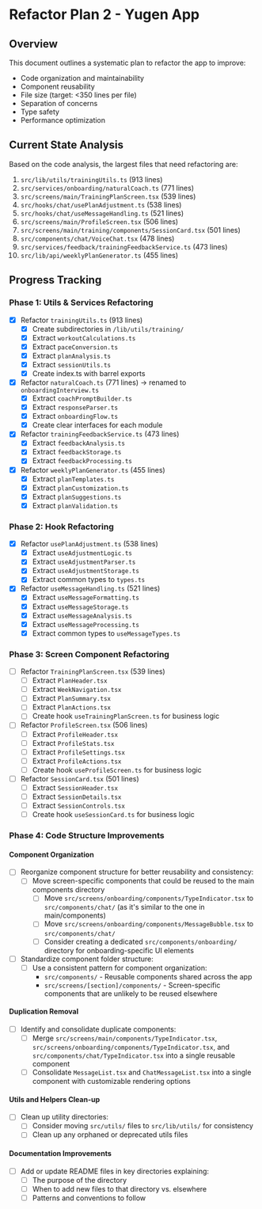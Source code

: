 # Refactor Plan 2 - Yugen App

## Overview
This document outlines a systematic plan to refactor the app to improve:
- Code organization and maintainability
- Component reusability
- File size (target: <350 lines per file)
- Separation of concerns
- Type safety
- Performance optimization

## Current State Analysis
Based on the code analysis, the largest files that need refactoring are:

1. `src/lib/utils/trainingUtils.ts` (913 lines)
2. `src/services/onboarding/naturalCoach.ts` (771 lines)
3. `src/screens/main/TrainingPlanScreen.tsx` (539 lines)
4. `src/hooks/chat/usePlanAdjustment.ts` (538 lines)
5. `src/hooks/chat/useMessageHandling.ts` (521 lines)
6. `src/screens/main/ProfileScreen.tsx` (506 lines)
7. `src/screens/main/training/components/SessionCard.tsx` (501 lines)
8. `src/components/chat/VoiceChat.tsx` (478 lines)
9. `src/services/feedback/trainingFeedbackService.ts` (473 lines)
10. `src/lib/api/weeklyPlanGenerator.ts` (455 lines)

## Progress Tracking

### Phase 1: Utils & Services Refactoring
- [x] Refactor `trainingUtils.ts` (913 lines)
  - [x] Create subdirectories in `/lib/utils/training/`
  - [x] Extract `workoutCalculations.ts`
  - [x] Extract `paceConversion.ts`
  - [x] Extract `planAnalysis.ts`
  - [x] Extract `sessionUtils.ts`
  - [x] Create index.ts with barrel exports

- [x] Refactor `naturalCoach.ts` (771 lines) → renamed to `onboardingInterview.ts`
  - [x] Extract `coachPromptBuilder.ts`
  - [x] Extract `responseParser.ts`
  - [x] Extract `onboardingFlow.ts`
  - [x] Create clear interfaces for each module

- [x] Refactor `trainingFeedbackService.ts` (473 lines)
  - [x] Extract `feedbackAnalysis.ts`
  - [x] Extract `feedbackStorage.ts`
  - [x] Extract `feedbackProcessing.ts`

- [x] Refactor `weeklyPlanGenerator.ts` (455 lines)
  - [x] Extract `planTemplates.ts`
  - [x] Extract `planCustomization.ts`
  - [x] Extract `planSuggestions.ts`
  - [x] Extract `planValidation.ts`

### Phase 2: Hook Refactoring
- [x] Refactor `usePlanAdjustment.ts` (538 lines)
  - [x] Extract `useAdjustmentLogic.ts`
  - [x] Extract `useAdjustmentParser.ts`
  - [x] Extract `useAdjustmentStorage.ts`
  - [x] Extract common types to `types.ts`

- [x] Refactor `useMessageHandling.ts` (521 lines)
  - [x] Extract `useMessageFormatting.ts`
  - [x] Extract `useMessageStorage.ts`
  - [x] Extract `useMessageAnalysis.ts`
  - [x] Extract `useMessageProcessing.ts`
  - [x] Extract common types to `useMessageTypes.ts`

### Phase 3: Screen Component Refactoring
- [ ] Refactor `TrainingPlanScreen.tsx` (539 lines)
  - [ ] Extract `PlanHeader.tsx`
  - [ ] Extract `WeekNavigation.tsx`
  - [ ] Extract `PlanSummary.tsx`
  - [ ] Extract `PlanActions.tsx`
  - [ ] Create hook `useTrainingPlanScreen.ts` for business logic

- [ ] Refactor `ProfileScreen.tsx` (506 lines)
  - [ ] Extract `ProfileHeader.tsx`
  - [ ] Extract `ProfileStats.tsx`
  - [ ] Extract `ProfileSettings.tsx`
  - [ ] Extract `ProfileActions.tsx`
  - [ ] Create hook `useProfileScreen.ts` for business logic

- [ ] Refactor `SessionCard.tsx` (501 lines)
  - [ ] Extract `SessionHeader.tsx`
  - [ ] Extract `SessionDetails.tsx`
  - [ ] Extract `SessionControls.tsx`
  - [ ] Create hook `useSessionCard.ts` for business logic

### Phase 4: Code Structure Improvements

#### Component Organization
- [ ] Reorganize component structure for better reusability and consistency:
  - [ ] Move screen-specific components that could be reused to the main components directory
    - [ ] Move `src/screens/onboarding/components/TypeIndicator.tsx` to `src/components/chat/` (as it's similar to the one in main/components)
    - [ ] Move `src/screens/onboarding/components/MessageBubble.tsx` to `src/components/chat/`
    - [ ] Consider creating a dedicated `src/components/onboarding/` directory for onboarding-specific UI elements

- [ ] Standardize component folder structure:
  - [ ] Use a consistent pattern for component organization:
    - `src/components/` - Reusable components shared across the app
    - `src/screens/[section]/components/` - Screen-specific components that are unlikely to be reused elsewhere

#### Duplication Removal
- [ ] Identify and consolidate duplicate components:
  - [ ] Merge `src/screens/main/components/TypeIndicator.tsx`, `src/screens/onboarding/components/TypeIndicator.tsx`, and `src/components/chat/TypeIndicator.tsx` into a single reusable component
  - [ ] Consolidate `MessageList.tsx` and `ChatMessageList.tsx` into a single component with customizable rendering options

#### Utils and Helpers Clean-up
- [ ] Clean up utility directories:
  - [ ] Consider moving `src/utils/` files to `src/lib/utils/` for consistency
  - [ ] Clean up any orphaned or deprecated utils files

#### Documentation Improvements
- [ ] Add or update README files in key directories explaining:
  - [ ] The purpose of the directory
  - [ ] When to add new files to that directory vs. elsewhere
  - [ ] Patterns and conventions to follow